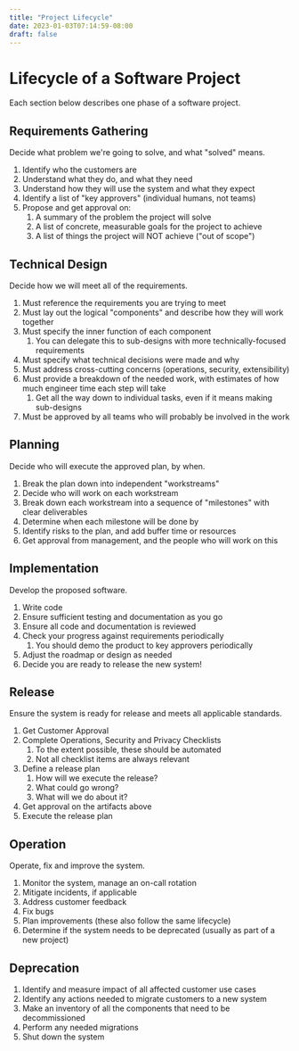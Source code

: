 ```yaml
---
title: "Project Lifecycle"
date: 2023-01-03T07:14:59-08:00
draft: false
---
```


# Lifecycle of a Software Project

Each section below describes one phase of a software project.

## Requirements Gathering

Decide what problem we're going to solve, and what "solved" means.
1. Identify who the customers are
2. Understand what they do, and what they need
3. Understand how they will use the system and what they expect
4. Identify a list of "key approvers" (individual humans, not teams)
5. Propose and get approval on:
    1. A summary of the problem the project will solve
    2. A list of concrete, measurable goals for the project to achieve
    3. A list of things the project will NOT achieve ("out of scope")

## Technical Design

Decide how we will meet all of the requirements.
1. Must reference the requirements you are trying to meet
2. Must lay out the logical "components" and describe how they will work together
3. Must specify the inner function of each component
    1. You can delegate this to sub-designs with more technically-focused requirements
4. Must specify what technical decisions were made and why
5. Must address cross-cutting concerns (operations, security, extensibility)
6. Must provide a breakdown of the needed work, with estimates of how much engineer time each step will take
    1. Get all the way down to individual tasks, even if it means making sub-designs
7. Must be approved by all teams who will probably be involved in the work

## Planning

Decide who will execute the approved plan, by when.
1. Break the plan down into independent "workstreams"
2. Decide who will work on each workstream
3. Break down each workstream into a sequence of "milestones" with clear deliverables
4. Determine when each milestone will be done by
5. Identify risks to the plan, and add buffer time or resources
6. Get approval from management, and the people who will work on this

## Implementation

Develop the proposed software.

1. Write code
2. Ensure sufficient testing and documentation as you go
3. Ensure all code and documentation is reviewed
4. Check your progress against requirements periodically
    1. You should demo the product to key approvers periodically
5. Adjust the roadmap or design as needed
6. Decide you are ready to release the new system!

## Release

Ensure the system is ready for release and meets all applicable standards.
1. Get Customer Approval
2. Complete Operations, Security and Privacy Checklists
    1. To the extent possible, these should be automated
    2. Not all checklist items are always relevant
3. Define a release plan
    1. How will we execute the release?
    2. What could go wrong?
    3. What will we do about it?
4. Get approval on the artifacts above
5. Execute the release plan

## Operation

Operate, fix and improve the system.
1. Monitor the system, manage an on-call rotation
2. Mitigate incidents, if applicable
3. Address customer feedback
4. Fix bugs
5. Plan improvements (these also follow the same lifecycle)
6. Determine if the system needs to be deprecated (usually as part of a new project)

## Deprecation

1. Identify and measure impact of all affected customer use cases
2. Identify any actions needed to migrate customers to a new system
3. Make an inventory of all the components that need to be decommissioned
4. Perform any needed migrations
5. Shut down the system
